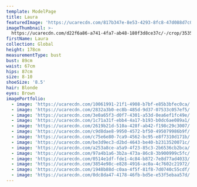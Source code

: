 ```yaml
---
template: ModelPage
title: Laura
featuredImage: 'https://ucarecdn.com/817b347e-8e53-4293-8fc8-47d088d7c005/'
imageThumbnail: >-
  https://ucarecdn.com/d22f6a86-a741-4fa7-ab48-180f3d8ce37c/-/crop/3535x4330/0,0/-/preview/
firstName: Laura
collection: Global
height: 178cm
measurementType: bust
bust: 89cm
waist: 67cm
hips: 87cm
size: 8-10
shoeSize: '8.5'
hair: Blonde
eyes: Brown
imagePortfolio:
  - image: 'https://ucarecdn.com/10061991-21f1-4908-b7bf-e85b3bfec0ca/'
  - image: 'https://ucarecdn.com/2832a3b0-ec8b-485d-9d37-07533c057ef5/'
  - image: 'https://ucarecdn.com/3e0a65f3-d0f7-4301-a53d-0ea6ef1fc49e/'
  - image: 'https://ucarecdn.com/1c71a31f-ebb4-4a17-b193-b0dc6ae089a1/'
  - image: 'https://ucarecdn.com/2619b21d-510a-428f-ab42-f198c29c3007/'
  - image: 'https://ucarecdn.com/c9d8dae8-9950-4572-bf50-495079986b9f/'
  - image: 'https://ucarecdn.com/c75e6e80-7ca9-4562-bc95-e8f7310d171b/'
  - image: 'https://ucarecdn.com/be3d9ec3-d2bd-4643-be40-b2313520071c/'
  - image: 'https://ucarecdn.com/a253a8ce-a5a9-4f23-85c3-2b6536cb2bca/'
  - image: 'https://ucarecdn.com/97a4b1a6-3b2a-473a-86c8-3b900999c5fc/'
  - image: 'https://ucarecdn.com/0514e1df-fde1-4c84-b872-7e8d77ad4033/'
  - image: 'https://ucarecdn.com/3854e98c-e828-4916-ac0a-4c7602c21972/'
  - image: 'https://ucarecdn.com/1948b88d-c0aa-4f5f-81f8-7d0740c55cdf/'
  - image: 'https://ucarecdn.com/0dc8da47-4178-46fb-bd5e-e53f5ebaa57d/'
---
```


